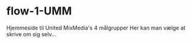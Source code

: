 # flow-1-UMM
Hjemmeside til United MixMedia's 4 målgrupper
Her kan man vælge at skrive om sig selv...
